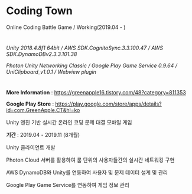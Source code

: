 # Coding Town

Online Coding Battle Game / Working(2019.04 - )

#
*Unity 2018.4.8f1 64bit / AWS SDK.CognitoSync.3.3.100.47 / AWS SDK.DynamoDBv2.3.3.101.38*

*Photon Unity Networking Classic / Google Play Game Service 0.9.64 /  UniClipboard_v1.0.1 / Webview plugin*

#

**More Information**  :  https://greenapple16.tistory.com/48?category=811353

**Google Play Store**  :  https://play.google.com/store/apps/details?id=com.GreenApple.CT&hl=ko


Unity 엔진 기반 실시간 온라인 코딩 문제 대결 모바일 게임

**기간** : 2019.04 - 2019.11 (8개월)

Unity 클라이언트 개발

Photon Cloud 서버를 활용하여 룸 단위의 사용자들간의 실시간 네트워킹 구현

AWS DynamoDB와 Unity를 연동하여 사용자 및 문제 데이터 설계 및 관리

Google Play Game Service를 연동하여 게임 정보 관리

